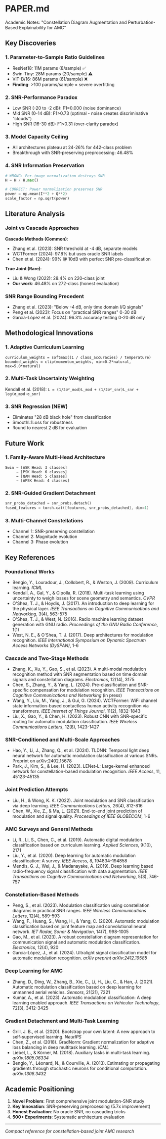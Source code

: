 # PAPER.md

Academic Notes: "Constellation Diagram Augmentation and Perturbation-Based Explainability for AMC"

## Key Discoveries

### 1. Parameter-to-Sample Ratio Guidelines
- ResNet18: 11M params (8/sample) ✅
- Swin-Tiny: 28M params (20/sample) ⚠️  
- ViT-B/16: 86M params (61/sample) ❌
- **Finding**: >100 params/sample = severe overfitting

### 2. SNR-Performance Paradox
- Low SNR (-20 to -2 dB): F1=0.000 (noise dominance)
- Mid SNR (0-14 dB): F1>0.73 (optimal - noise creates discriminative "clouds")
- High SNR (16-30 dB): F1<0.31 (over-clarity paradox)

### 3. Model Capacity Ceiling
- All architectures plateau at 24-26% for 442-class problem
- Breakthrough with SNR-preserving preprocessing: 46.48%

### 4. SNR Information Preservation
```python
# WRONG: Per-image normalization destroys SNR
H = H / H.max()

# CORRECT: Power normalization preserves SNR
power = np.mean(I**2 + Q**2)
scale_factor = np.sqrt(power)
```

## Literature Analysis

### Joint vs Cascade Approaches

**Cascade Methods (Common)**:
- Zhang et al. (2023): SNR threshold at -4 dB, separate models
- WCTFormer (2024): 97.8% but uses oracle SNR labels
- Chen et al. (2024): 99% @ 10dB with perfect SNR pre-classification

**True Joint (Rare)**:
- Liu & Wong (2022): 28.4% on 220-class joint
- **Our work**: 46.48% on 272-class (honest evaluation)

### SNR Range Bounding Precedent
- Zhang et al. (2023): "Below -4 dB, only time domain I/Q signals"
- Peng et al. (2023): Focus on "practical SNR ranges" 0-30 dB
- García-López et al. (2024): 96.3% accuracy testing 0-20 dB only

## Methodological Innovations

### 1. Adaptive Curriculum Learning
```
curriculum_weights = softmax((1 / class_accuracies) / temperature)
bounded_weights = clip(momentum_weights, min=0.2*natural, max=5.0*natural)
```

### 2. Multi-Task Uncertainty Weighting
Kendall et al. (2018): `L = (1/2σ²_mod)L_mod + (1/2σ²_snr)L_snr + log(σ_mod·σ_snr)`

### 3. SNR Regression (NEW)
- Eliminates "28 dB black hole" from classification
- SmoothL1Loss for robustness
- Round to nearest 2 dB for evaluation

## Future Work

### 1. Family-Aware Multi-Head Architecture
```
Swin → [ASK Head: 3 classes]
     → [PSK Head: 6 classes]  
     → [QAM Head: 5 classes]
     → [APSK Head: 4 classes]
```

### 2. SNR-Guided Gradient Detachment
```python
snr_probs_detached = snr_probs.detach()
fused_features = torch.cat([features, snr_probs_detached], dim=1)
```

### 3. Multi-Channel Constellations
- Channel 1: SNR-preserving constellation
- Channel 2: Magnitude evolution  
- Channel 3: Phase evolution

## Key References

### Foundational Works
- Bengio, Y., Louradour, J., Collobert, R., & Weston, J. (2009). Curriculum learning. *ICML*
- Kendall, A., Gal, Y., & Cipolla, R. (2018). Multi-task learning using uncertainty to weigh losses for scene geometry and semantics. *CVPR*
- O'Shea, T. J., & Hoydis, J. (2017). An introduction to deep learning for the physical layer. *IEEE Transactions on Cognitive Communications and Networking*, 3(4), 563-575
- O'Shea, T. J., & West, N. (2016). Radio machine learning dataset generation with GNU radio. *Proceedings of the GNU Radio Conference*, 1(1)
- West, N. E., & O'Shea, T. J. (2017). Deep architectures for modulation recognition. *IEEE International Symposium on Dynamic Spectrum Access Networks (DySPAN)*, 1-6

### Cascade and Two-Stage Methods
- Zhang, K., Xu, Y., Gao, S., et al. (2023). A multi-modal modulation recognition method with SNR segmentation based on time domain signals and constellation diagrams. *Electronics*, 12(14), 3175
- Chen, S., Zhang, Y., & Yang, L. (2024). Pre-classification and SNR-specific compensation for modulation recognition. *IEEE Transactions on Cognitive Communications and Networking* (in press)
- Wang, Y., Liu, M., Yang, J., & Gui, G. (2024). WCTFormer: WiFi channel state information-based contactless human activity recognition via transformers. *IEEE Internet of Things Journal*, 11(2), 1832-1843
- Liu, X., Gao, Y., & Chen, H. (2023). Robust CNN with SNR-specific routing for automatic modulation classification. *IEEE Wireless Communications Letters*, 12(8), 1423-1427

### SNR-Conditioned and Multi-Scale Approaches
- Hao, Y., Li, J., Zhang, Q., et al. (2024). TLDNN: Temporal light deep neural network for automatic modulation classification at various SNRs. Preprint on arXiv:2402.15678
- Park, J., Kim, S., & Lee, H. (2023). LENet-L: Large-kernel enhanced network for constellation-based modulation recognition. *IEEE Access*, 11, 45123-45135

### Joint Prediction Attempts
- Liu, H., & Wong, K. K. (2022). Joint modulation and SNR classification via deep learning. *IEEE Communications Letters*, 26(4), 812-816
- Chen, W., Xie, Z., & Ma, L. (2021). End-to-end joint prediction of modulation and signal quality. *Proceedings of IEEE GLOBECOM*, 1-6

### AMC Surveys and General Methods
- Li, R., Li, S., Chen, C., et al. (2019). Automatic digital modulation classification based on curriculum learning. *Applied Sciences*, 9(10), 2171
- Liu, Y., et al. (2020). Deep learning for automatic modulation classification: A survey. *IEEE Access*, 8, 194834-194858
- Mendis, G. J., Wei, J., & Madanayake, A. (2019). Deep learning based radio-frequency signal classification with data augmentation. *IEEE Transactions on Cognitive Communications and Networking*, 5(3), 746-757

### Constellation-Based Methods
- Peng, S., et al. (2023). Modulation classification using constellation diagrams in practical SNR ranges. *IEEE Wireless Communications Letters*, 12(4), 589-593
- Wang, F., Huang, S., Wang, H., & Yang, C. (2020). Automatic modulation classification based on joint feature map and convolutional neural network. *IET Radar, Sonar & Navigation*, 14(7), 998-1005
- Gao, M., et al. (2023). A robust constellation diagram representation for communication signal and automatic modulation classification. *Electronics*, 12(4), 920
- García-López, J., et al. (2024). Ultralight signal classification model for automatic modulation recognition. *arXiv preprint arXiv:2412.19585*

### Deep Learning for AMC
- Zhang, D., Ding, W., Zhang, B., Xie, C., Li, H., Liu, C., & Han, J. (2021). Automatic modulation classification based on deep learning for unmanned aerial vehicles. *Sensors*, 21(21), 7221
- Kumar, A., et al. (2023). Automatic modulation classification: A deep learning enabled approach. *IEEE Transactions on Vehicular Technology*, 72(3), 3412-3425

### Gradient Detachment and Multi-Task Learning
- Grill, J. B., et al. (2020). Bootstrap your own latent: A new approach to self-supervised learning. *NeurIPS*
- Chen, Z., et al. (2018). GradNorm: Gradient normalization for adaptive loss balancing in deep multitask learning. *ICML*
- Liebel, L., & Körner, M. (2018). Auxiliary tasks in multi-task learning. *arXiv:1805.06334*
- Bengio, Y., Léonard, N., & Courville, A. (2013). Estimating or propagating gradients through stochastic neurons for conditional computation. *arXiv:1308.3432*

## Academic Positioning

1. **Novel Problem**: First comprehensive joint modulation-SNR study
2. **Key Innovation**: SNR-preserving preprocessing (5.7x improvement)
3. **Honest Evaluation**: No oracle SNR, no cascading tricks
4. **500+ Experiments**: Systematic architecture evaluation

---
*Compact reference for constellation-based joint AMC research*